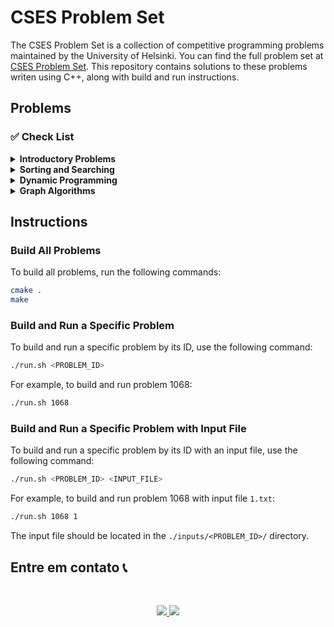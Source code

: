 # CSES Problem Set

The CSES Problem Set is a collection of competitive programming problems maintained by the University of Helsinki. You can find the full problem set at [CSES Problem Set](https://cses.fi/problemset/). This repository contains solutions to these problems writen using C++, along with build and run instructions.

## Problems

### ✅ Check List

<details>
<summary> <strong> Introductory Problems </strong> </summary>


- [x] [1068 - Weird Algorithm](https://cses.fi/problemset/task/1068) [[SOLUTION](./problems/q1068.cpp)]
- [x] [1083 - Missing Number](https://cses.fi/problemset/task/1083) [[SOLUTION](./problems/q1083.cpp)]
- [x] [1069 - Repetitions](https://cses.fi/problemset/task/1069) [[SOLUTION](./problems/q1069.cpp)]
- [x] [1094 - Increasing Array](https://cses.fi/problemset/task/1094) [[SOLUTION](./problems/q1094.cpp)]
- [x] [1070 - Permutations](https://cses.fi/problemset/task/1070) [[SOLUTION](./problems/q1070.cpp)]
- [x] [1071 - Number Spiral](https://cses.fi/problemset/task/1071) [[SOLUTION](./problems/q1071.cpp)]
- [x] [1072 - Two Knights](https://cses.fi/problemset/task/1072) [[SOLUTION](./problems/q1072.cpp)]
- [x] [1617 - Bit Strings](https://cses.fi/problemset/task/1617) [[SOLUTION](./problems/q1617.cpp)]
- [x] [1618 - Trailing Zeros](https://cses.fi/problemset/task/1618) [[SOLUTION](./problems/q1618.cpp)]
- [x] [1755 - Palindrome Reorder](https://cses.fi/problemset/task/1755) [[SOLUTION](./problems/q1755.cpp)]
- [x] [2165 - Tower of Hanoi](https://cses.fi/problemset/task/2165) [[SOLUTION](./problems/q2165.cpp)]

</details>


<details>
<summary> <strong> Sorting and Searching </strong> </summary>


- [x] [1621 - Distinct Numbers](https://cses.fi/problemset/task/1621) [[SOLUTION](./problems/q1621.cpp)]
- [x] [1084 - Apartaments](https://cses.fi/problemset/task/1084) [[SOLUTION](./problems/q1084.cpp)]
- [ ] [1090 - Ferris Wheel](https://cses.fi/problemset/task/1090) [[SOLUTION](./problems/q1090.cpp)]
- [ ] [1091 - Concert Tickets](https://cses.fi/problemset/task/1091) [[SOLUTION](./problems/q1091.cpp)]
- [ ] [1619 - Restaurant Customers](https://cses.fi/problemset/task/1619) [[SOLUTION](./problems/q1619.cpp)]
- [ ] [1629 - Movie Festival](https://cses.fi/problemset/task/1629) [[SOLUTION](./problems/q1629.cpp)]
- [ ] [1643 - Maximum Subarray Sum](https://cses.fi/problemset/task/1643) [[SOLUTION](./problems/q1643.cpp)]
- [ ] [1074 - Stick Lengths](https://cses.fi/problemset/task/1074) [[SOLUTION](./problems/q1074.cpp)]
- [ ] [2183 - Missing Coin Sum](https://cses.fi/problemset/task/2183) [[SOLUTION](./problems/q2183.cpp)]
- [ ] [1073 - Towers](https://cses.fi/problemset/task/1073) [[SOLUTION](./problems/q1073.cpp)]
- [ ] [2162 - Josephus Problem I](https://cses.fi/problemset/task/2162) [[SOLUTION](./problems/q2162.cpp)]


</details>


<details>
<summary> <strong> Dynamic Programming </strong> </summary>


</details>

<details>
<summary> <strong> Graph Algorithms </strong> </summary>


</details>


## Instructions

### Build All Problems

To build all problems, run the following commands:

```bash
cmake .
make
```

### Build and Run a Specific Problem

To build and run a specific problem by its ID, use the following command:

```bash
./run.sh <PROBLEM_ID>
```

For example, to build and run problem 1068:

```bash
./run.sh 1068
```

### Build and Run a Specific Problem with Input File

To build and run a specific problem by its ID with an input file, use the following command:

```bash
./run.sh <PROBLEM_ID> <INPUT_FILE>
```

For example, to build and run problem 1068 with input file `1.txt`:

```bash
./run.sh 1068 1
```

The input file should be located in the `./inputs/<PROBLEM_ID>/` directory.


## Entre em contato 📞

<br>

<p align="center">
<a href="https://www.linkedin.com/in/luis-felipe-vanin-martins-5a5b38215">
<img src="https://img.shields.io/badge/-LinkedIn-black.svg?style=for-the-badge&logo=linkedin&colorB=blue">
</a>
<a href="mailto:luisfvanin2@gmail.com">
<img src="https://img.shields.io/badge/Gmail:%20luisfvanin2@gmail.com-D14836?style=for-the-badge&logo=gmail&logoColor=white">
</a>